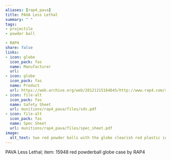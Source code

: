 ```yaml
--- 
aliases: [rap4_pava] 
title: PAVA Less Lethal 
summary: " " 
tags:  
- projectile 
- powder ball 

- RAP4 
share: false 
links:  
- icon: globe 
  icon_pack: fas 
  name: Manufacturer 
  url:  
- icon: globe 
  icon_pack: fas 
  name: Product 
  url: https://web.archive.org/web/20121215164645/http://www.rap4.com/store/paintball/less-lethal-live-agent-rounds 
- icon: file-alt  
  icon_pack: fas 
  name: Safety Sheet 
  url: munitions/rap4_pava/files/sds.pdf 
- icon: file-alt  
  icon_pack: fas 
  name: Spec Sheet 
  url: munitions/rap4_pava/files/spec_sheet.pdf 
image: 
  alt_text: two red powder balls with the globe clearish red plastic indicative of a RAP4 round 
---
```

PAVA Less Lethal; item: 15948 red powderball globe case by RAP4
